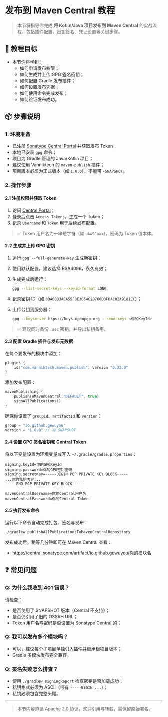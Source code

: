 # 发布到 Maven Central 教程

> 本节将指导你完成 **将 Kotlin/Java 项目发布到 Maven Central** 的实战流程，包括插件配置、密钥签名、凭证设置等关键步骤。

## 🎯 教程目标

- 本节你将学到：
  - 如何申请发布权限；
  - 如何生成并上传 GPG 签名密钥；
  - 如何配置 Gradle 发布插件；
  - 如何设置发布凭据；
  - 如何使用命令完成发布；
  - 如何验证发布成功。

## 📦 步骤说明

### 1. 环境准备

- 已注册 [Sonatype Central Portal](https://central.sonatype.com/account) 并获取发布 Token；
- 本地已安装 `gpg` 命令；
- 项目为 Gradle 管理的 Java/Kotlin 项目；
- 建议使用 Vanniktech 的 `maven-publish` 插件；
- 项目版本必须为正式版本（如 `1.0.0`），不能带 `-SNAPSHOT`。

### 2. 操作步骤

#### 2.1 注册权限并获取 Token

1. 访问 [Central Portal](https://central.sonatype.com/account)；
2. 登录后点击 `Access Tokens`，生成一个 Token；
3. 记录 `Username` 和 `Token` 用于后续发布配置。

> ✅ Token 用户名为一串短字符（如 `ukw9Jaax`），密码为 Token 值本体。

#### 2.2 生成并上传 GPG 密钥

1. 运行 `gpg --full-generate-key` 生成新密钥；
2. 使用默认配置，建议选择 RSA4096，永久有效；
3. 生成完成后运行：

   ```bash
   gpg --list-secret-keys --keyid-format LONG
   ```

4. 记录密钥 ID（如 `0BA08B3ACA55F0E3054C2D760D3FDAC82A9181EC`）；
5. 上传公钥到服务器：

   ```bash
   gpg --keyserver hkps://keys.openpgp.org --send-keys <你的KeyId>
   ```

> ✅ 建议同时备份 `.asc` 密钥，并导出私钥备用。

#### 2.3 配置 Gradle 插件与发布元数据

在每个要发布的模块中添加：

```kotlin
plugins {
    id("com.vanniktech.maven.publish") version "0.32.0"
}
```

添加发布配置：

```kotlin
mavenPublishing {
    publishToMavenCentral("DEFAULT", true)
    signAllPublications()
}
```

确保你设置了 `groupId`、`artifactId` 和 `version`：

```kotlin
group = "io.github.gewuyou"
version = "1.0.0" // 非 SNAPSHOT
```

#### 2.4 设置 GPG 签名密钥和 Central Token

将以下变量设置为环境变量或写入 `~/.gradle/gradle.properties`：

```properties
signing.keyId=你的GPGKeyId
signing.password=你的GPG密钥密码
signing.secretKey=-----BEGIN PGP PRIVATE KEY BLOCK-----
...你的私钥内容...
-----END PGP PRIVATE KEY BLOCK-----

mavenCentralUsername=你的Central用户名
mavenCentralPassword=你的Central Token
```

#### 2.5 执行发布命令

运行以下命令自动完成打包、签名与发布：

```bash
./gradlew publishAllPublicationsToMavenCentralRepository
```

发布成功后，稍等几分钟即可在 Maven Central 查看：

- https://central.sonatype.com/artifact/io.github.gewuyou/你的模块名

## ❓ 常见问题

### Q: 为什么我收到 401 错误？

请检查：

- 是否使用了 SNAPSHOT 版本（Central 不支持）；
- 是否仍引用了旧的 OSSRH URL；
- Token 用户名与密码是否设置为 Sonatype Central 的；

### Q: 我可以发布多个模块吗？

- 可以，建议每个子项目单独引入插件并继承根项目版本；
- Gradle 多模块发布完全兼容。

### Q: 签名失败怎么排查？

- 使用 `./gradlew signingReport` 检查密钥是否加载成功；
- 私钥格式必须为 ASCII（带有 `-----BEGIN ...`）；
- 私钥必须包含完整头尾。

---

> 本节内容遵循 Apache 2.0 协议，欢迎引用与转载，需保留原始署名。